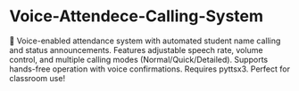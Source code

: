 # Voice-Attendece-Calling-System
🎤 Voice-enabled attendance system with automated student name calling and status announcements. Features adjustable speech rate, volume control, and multiple calling modes (Normal/Quick/Detailed). Supports hands-free operation with voice confirmations. Requires pyttsx3. Perfect for classroom use!
